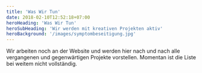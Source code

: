 ```yaml
---
title: 'Was Wir Tun'
date: 2018-02-10T12:52:18+07:00
heroHeading: 'Was Wir Tun'
heroSubHeading: 'Wir werden mit kreativen Projekten aktiv'
heroBackground: '/images/symptombeseitigung.jpg'
---
```


Wir arbeiten noch an der Website und werden hier nach und nach alle vergangenen und gegenwärtigen Projekte vorstellen. 
Momentan ist die Liste bei weitem nicht vollständig.